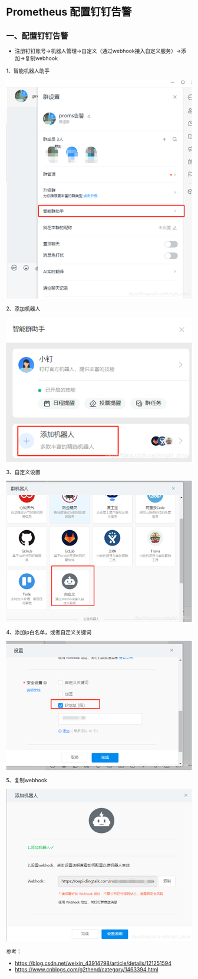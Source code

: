 # Prometheus 配置钉钉告警

## 一、配置钉钉告警

- 注册钉钉账号->机器人管理->自定义（通过webhook接入自定义服务）->添加->复制webhook

1、智能机器人助手

![](images/dingding1.png)

2、添加机器人

![](images/dingding2.png)

3、自定义设置

![](images/dingding3.png)

4、添加ip白名单，或者自定义关键词

![](images/dingding4.png)

5、复制webhook

![](images/dingding5.png)

参考：
- https://blog.csdn.net/weixin_43914798/article/details/121251594
- https://www.cnblogs.com/g2thend/category/1463394.html

